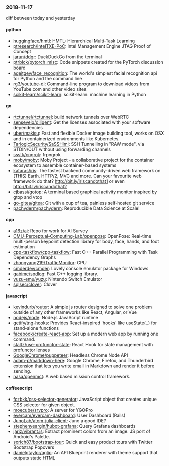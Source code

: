 ### 2018-11-17
diff between today and yesterday

#### python
* [huggingface/hmtl](https://github.com/huggingface/hmtl): HMTL: Hierarchical Multi-Task Learning
* [ptresearch/IntelTXE-PoC](https://github.com/ptresearch/IntelTXE-PoC): Intel Management Engine JTAG Proof of Concept
* [jarun/ddgr](https://github.com/jarun/ddgr):  DuckDuckGo from the terminal
* [ptrblck/pytorch_misc](https://github.com/ptrblck/pytorch_misc): Code snippets created for the PyTorch discussion board
* [ageitgey/face_recognition](https://github.com/ageitgey/face_recognition): The world's simplest facial recognition api for Python and the command line
* [rg3/youtube-dl](https://github.com/rg3/youtube-dl): Command-line program to download videos from YouTube.com and other video sites
* [scikit-learn/scikit-learn](https://github.com/scikit-learn/scikit-learn): scikit-learn: machine learning in Python

#### go
* [rtctunnel/rtctunnel](https://github.com/rtctunnel/rtctunnel): build network tunnels over WebRTC
* [senseyeio/diligent](https://github.com/senseyeio/diligent): Get the licenses associated with your software dependencies
* [uber/makisu](https://github.com/uber/makisu): Fast and flexible Docker image building tool, works on OSX and in containerized environments like Kubernetes.
* [TarlogicSecurity/SaSSHimi](https://github.com/TarlogicSecurity/SaSSHimi): SSH Tunnelling in "RAW mode", via STDIN/OUT without using forwarding channels
* [ssstk/cngrok](https://github.com/ssstk/cngrok): frpngrok
* [moby/moby](https://github.com/moby/moby): Moby Project - a collaborative project for the container ecosystem to assemble container-based systems
* [kataras/iris](https://github.com/kataras/iris): The fastest backend community-driven web framework on (THIS) Earth. HTTP/2, MVC and more. Can your favourite web framework do that?  http://bit.ly/iriscandothat1 or even http://bit.ly/iriscandothat2
* [cjbassi/gotop](https://github.com/cjbassi/gotop): A terminal based graphical activity monitor inspired by gtop and vtop
* [go-gitea/gitea](https://github.com/go-gitea/gitea): Git with a cup of tea, painless self-hosted git service
* [pachyderm/pachyderm](https://github.com/pachyderm/pachyderm): Reproducible Data Science at Scale!

#### cpp
* [a16z/ai](https://github.com/a16z/ai): Repo for work for AI Survey
* [CMU-Perceptual-Computing-Lab/openpose](https://github.com/CMU-Perceptual-Computing-Lab/openpose): OpenPose: Real-time multi-person keypoint detection library for body, face, hands, and foot estimation
* [cpp-taskflow/cpp-taskflow](https://github.com/cpp-taskflow/cpp-taskflow): Fast C++ Parallel Programming with Task Dependency Graphs
* [zhongyang219/TrafficMonitor](https://github.com/zhongyang219/TrafficMonitor): CPU
* [cmderdev/cmder](https://github.com/cmderdev/cmder): Lovely console emulator package for Windows
* [gabime/spdlog](https://github.com/gabime/spdlog): Fast C++ logging library.
* [yuzu-emu/yuzu](https://github.com/yuzu-emu/yuzu): Nintendo Switch Emulator
* [sqlsec/clover](https://github.com/sqlsec/clover): Clover

#### javascript
* [kevindurb/router](https://github.com/kevindurb/router): A simple js router designed to solve one problem outside of any other frameworks like React, Angular, or Vue
* [nodejs/node](https://github.com/nodejs/node): Node.js JavaScript runtime 
* [getify/tng-hooks](https://github.com/getify/tng-hooks): Provides React-inspired 'hooks' like useState(..) for stand-alone functions
* [facebook/create-react-app](https://github.com/facebook/create-react-app): Set up a modern web app by running one command.
* [staltz/use-profunctor-state](https://github.com/staltz/use-profunctor-state): React Hook for state management with profunctor lenses
* [GoogleChrome/puppeteer](https://github.com/GoogleChrome/puppeteer): Headless Chrome Node API
* [adam-p/markdown-here](https://github.com/adam-p/markdown-here): Google Chrome, Firefox, and Thunderbird extension that lets you write email in Markdown and render it before sending.
* [nasa/openmct](https://github.com/nasa/openmct): A web based mission control framework.

#### coffeescript
* [fczbkk/css-selector-generator](https://github.com/fczbkk/css-selector-generator): JavaScript object that creates unique CSS selector for given object.
* [moecube/srvpro](https://github.com/moecube/srvpro): A server for YGOPro
* [evercam/evercam-dashboard](https://github.com/evercam/evercam-dashboard): User Dashboard (Rails)
* [JunoLab/atom-julia-client](https://github.com/JunoLab/atom-julia-client): Juno a good IDE?
* [stephenyeargin/hubot-grafana](https://github.com/stephenyeargin/hubot-grafana):  Query Grafana dashboards
* [jariz/vibrant.js](https://github.com/jariz/vibrant.js): Extract prominent colors from an image. JS port of Android's Palette.
* [sorich87/bootstrap-tour](https://github.com/sorich87/bootstrap-tour): Quick and easy product tours with Twitter Bootstrap Popovers
* [danielgtaylor/aglio](https://github.com/danielgtaylor/aglio): An API Blueprint renderer with theme support that outputs static HTML

